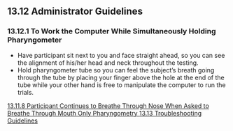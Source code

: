## 13.12 Administrator Guidelines

### 13.12.1 To Work the Computer While Simultaneously Holding Pharyngometer

* Have participant sit next to you and face straight ahead, so you can see the alignment of his/her head and neck throughout the testing.
* Hold pharyngometer tube so you can feel the subject’s breath going through the tube by placing your finger above the hole at the end of the tube while your other hand is free to manipulate the computer to run the trials.


<div class="center">
<div class="btn-group">
  <a href=":pages_path:/manuals/pharyngometry//13-11-08-ppt-breathe-through-nose.md" class="btn btn-default">
    <span class="glyphicon glyphicon-chevron-left"></span>
    13.11.8 Participant Continues to Breathe Through Nose When Asked to Breathe Through Mouth Only
  </a>

  <a href=":pages_path:/manuals/pharyngometry" class="btn btn-default">
    <span class="glyphicon glyphicon-chevron-up"></span>
    Pharyngometry
  </a>

  <a href=":pages_path:/manuals/pharyngometry/13-13-01-looking-for-the-oropharynx.md" class="btn btn-success">
    13.13 Troubleshooting Guidelines
    <span class="glyphicon glyphicon-chevron-right"></span>
  </a>
</div>
</div>
